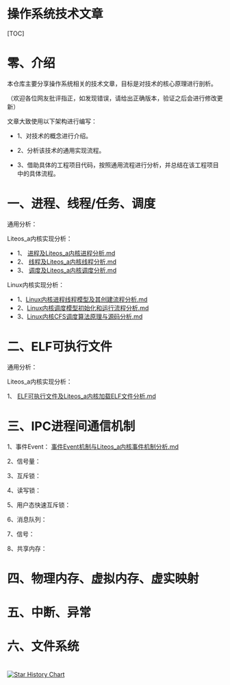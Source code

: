 # 操作系统技术文章
[TOC]

# 零、介绍

本仓库主要分享操作系统相关的技术文章，目标是对技术的核心原理进行剖析。

（欢迎各位网友批评指正，如发现错误，请给出正确版本，验证之后会进行修改更新）



文章大致使用以下架构进行编写：

* 1、对技术的概念进行介绍。

* 2、分析该技术的通用实现流程。

* 3、借助具体的工程项目代码，按照通用流程进行分析，并总结在该工程项目中的具体流程。



# 一、进程、线程/任务、调度

通用分析：

Liteos_a内核实现分析：

* 1、 [进程及Liteos_a内核进程分析.md](docs/进程及Liteos_a内核进程分析.md) 
* 2、 [线程及Liteos_a内核线程分析.md](docs/线程及Liteos_a内核线程分析.md) 
* 3、 [调度及Liteos_a内核调度分析.md](docs/调度及Liteos_a内核调度分析.md) 

Linux内核实现分析：

* 1、[Linux内核进程线程模型及其创建流程分析.md](docs/Linux内核进程线程模型及其创建流程分析.md)
* 2、[Linux内核调度模型初始化和运行流程分析.md](docs/Linux内核调度模型初始化和运行流程分析.md) 
*  3、[Linux内核CFS调度算法原理与源码分析.md](docs/Linux内核CFS调度算法原理与源码分析.md) 



# 二、ELF可执行文件

通用分析：

Liteos_a内核实现分析：

1、 [ELF可执行文件及Liteos_a内核加载ELF文件分析.md](docs/ELF可执行文件及Liteos_a内核加载ELF文件分析.md) 



# 三、IPC进程间通信机制

1、事件Event： [事件Event机制与Liteos_a内核事件机制分析.md](docs/事件Event机制与Liteos_a内核事件机制分析.md) 

2、信号量：

3、互斥锁：

4、读写锁：

5、用户态快速互斥锁：

6、消息队列：

7、信号：

8、共享内存：



# 四、物理内存、虚拟内存、虚实映射







# 五、中断、异常







# 六、文件系统







# 





[![Star History Chart](https://api.star-history.com/svg?repos=https://github.com/ShareTechnologyForFree/OperatingSystemTechnicalArticles&type=Date)](https://star-history.com/#https://github.com/ShareTechnologyForFree/OperatingSystemTechnicalArticles&Date)
